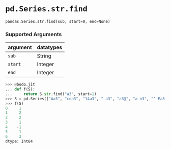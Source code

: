 # `pd.Series.str.find`

`pandas.Series.str.find(sub, start=0, end=None)`

### Supported Arguments

| argument                    | datatypes                            |
|-----------------------------|--------------------------------------|
| `sub`                       |    String                            |
| `start`                     |    Integer                           |
| `end`                       |    Integer                           |

``` py
>>> @bodo.jit
... def f(S):
...     return S.str.find("a3", start=1)
>>> S = pd.Series(["Aa3", "cea3", "14a3", " a3", "a3@", "a n3", "^ Ea3f"])
>>> f(S)
0     1
1     2
2     2
3     1
4    -1
5    -1
6     3
dtype: Int64
```

